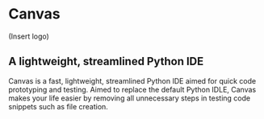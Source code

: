 # Canvas
(Insert logo)
## A lightweight, streamlined Python IDE
Canvas is a fast, lightweight, streamlined Python IDE aimed for quick code prototyping and testing. Aimed to replace the default Python IDLE, Canvas makes your life easier by removing all unnecessary steps in testing code snippets such as file creation.
